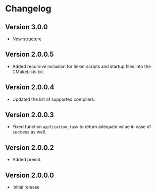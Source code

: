 # Changelog

## Version 3.0.0

- New structure

## Version 2.0.0.5

- Added recursive inclusion for linker scripts and startup files into the CMakeLists.txt.

## Version 2.0.0.4

- Updated the list of supported compilers.

## Version 2.0.0.3

- Fixed function `application_task` to return adequate value in case of success as well.

## Version 2.0.0.2

- Added preinit.

## Version 2.0.0.0

- Initial release
